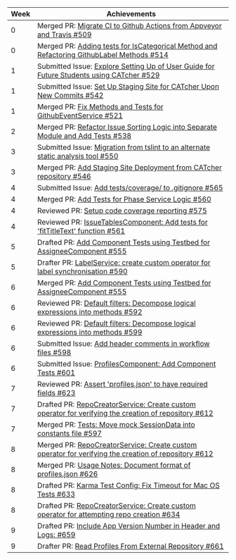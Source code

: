 | Week | Achievements                                                                                                                                 |
| ---- | -------------------------------------------------------------------------------------------------------------------------------------------- |
| 0    | Merged PR: [Migrate CI to Github Actions from Appveyor and Travis #509](https://github.com/CATcher-org/CATcher/pull/509)                     |
| 0    | Merged PR: [Adding tests for IsCategorical Method and Refactoring GithubLabel Methods #514](https://github.com/CATcher-org/CATcher/pull/514) |
| 1    | Submitted Issue: [Explore Setting Up of User Guide for Future Students using CATcher #529](https://github.com/CATcher-org/CATcher/issues/529) |
| 1    | Submitted Issue: [Set Up Staging Site for CATcher Upon New Commits #542](https://github.com/CATcher-org/CATcher/issues/542) |
| 1    | Merged PR: [Fix Methods and Tests for GithubEventService #521](https://github.com/CATcher-org/CATcher/pull/521) |
| 2    | Merged PR: [Refactor Issue Sorting Logic into Separate Module and Add Tests #538](https://github.com/CATcher-org/CATcher/pull/538) |
| 3    | Submitted Issue: [Migration from tslint to an alternate static analysis tool #550](https://github.com/CATcher-org/CATcher/issues/550) |
| 3    | Merged PR: [Add Staging Site Deployment from CATcher repository #546](https://github.com/CATcher-org/CATcher/pull/546) |
| 4    | Submitted Issue: [Add tests/coverage/ to .gitignore #565](https://github.com/CATcher-org/CATcher/issues/565) |
| 4    | Merged PR: [Add Tests for Phase Service Logic #560](https://github.com/CATcher-org/CATcher/pull/560) |
| 4    | Reviewed PR: [Setup code coverage reporting #575](https://github.com/CATcher-org/CATcher/pull/575) |
| 4    | Reviewed PR: [IssueTablesComponent: Add tests for 'fitTitleText' function #561](https://github.com/CATcher-org/CATcher/pull/561) |
| 5    | Drafted PR: [Add Component Tests using Testbed for AssigneeComponent #555](https://github.com/CATcher-org/CATcher/pull/555) |
| 5    | Drafter PR: [LabelService: create custom operator for label synchronisation #590](https://github.com/CATcher-org/CATcher/pull/590) |
| 6    | Merged PR: [Add Component Tests using Testbed for AssigneeComponent #555](https://github.com/CATcher-org/CATcher/pull/555) |
| 6    | Reviewed PR: [Default filters: Decompose logical expressions into methods #592](https://github.com/CATcher-org/CATcher/pull/592) |
| 6    | Reviewed PR: [Default filters: Decompose logical expressions into methods #599](https://github.com/CATcher-org/CATcher/pull/599) |
| 6    | Submitted Issue: [Add header comments in workflow files #598](https://github.com/CATcher-org/CATcher/issues/598) |
| 6    | Submitted Issue: [ProfilesComponent: Add Component Tests #601](https://github.com/CATcher-org/CATcher/issues/601) |
| 7    | Reviewed PR: [Assert 'profiles.json' to have required fields #623](https://github.com/CATcher-org/CATcher/pull/623) |
| 7    | Drafted PR: [RepoCreatorService: Create custom operator for verifying the creation of repository #612](https://github.com/CATcher-org/CATcher/pull/612) | 
| 7    | Merged PR: [Tests: Move mock SessionData into constants file #597](https://github.com/CATcher-org/CATcher/pull/597) | 
| 8    | Merged PR: [RepoCreatorService: Create custom operator for verifying the creation of repository #612](https://github.com/CATcher-org/CATcher/pull/612) | 
| 8    | Merged PR: [Usage Notes: Document format of profiles.json #626](https://github.com/CATcher-org/CATcher/pull/626) | 
| 8    | Drafted PR: [Karma Test Config: Fix Timeout for Mac OS Tests #633](https://github.com/CATcher-org/CATcher/pull/633) | 
| 8    | Drafted PR: [RepoCreatorService: Create custom operator for attempting repo creation #634](https://github.com/CATcher-org/CATcher/pull/634) | 
| 9    | Drafted PR: [Include App Version Number in Header and Logs: #659](https://github.com/CATcher-org/CATcher/pull/659) |
| 9    | Drafter PR: [Read Profiles From External Repository #661](https://github.com/CATcher-org/CATcher/pull/661) |
